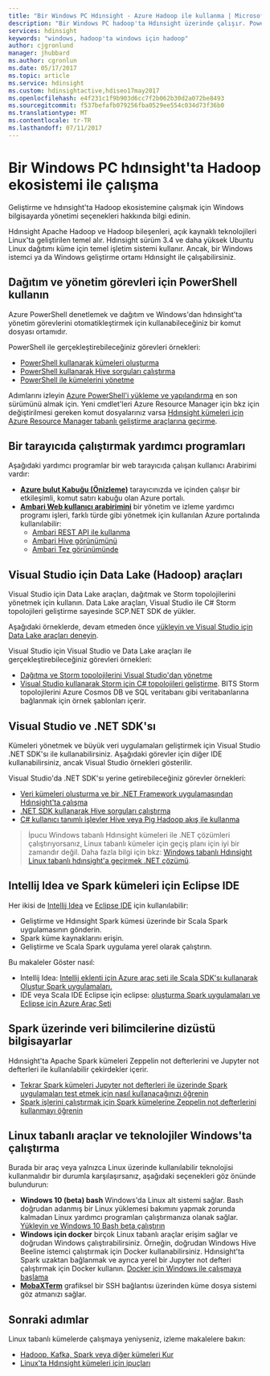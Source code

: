 ```yaml
---
title: "Bir Windows PC Hdınsight - Azure Hadoop ile kullanma | Microsoft Docs"
description: "Bir Windows PC hadoop'ta Hdınsight üzerinde çalışır. PowerShell, Visual Studio ve Linux araçlarıyla sorgu kümeleri ve yönetin. .NET ile büyük veri çözümleri geliştirin."
services: hdinsight
keywords: "windows, hadoop'ta windows için hadoop"
author: cjgronlund
manager: jhubbard
ms.author: cgronlun
ms.date: 05/17/2017
ms.topic: article
ms.service: hdinsight
ms.custom: hdinsightactive,hdiseo17may2017
ms.openlocfilehash: e4f231c1f9b903d6cc7f2b062b30d2a072be8493
ms.sourcegitcommit: f537befafb079256fba0529ee554c034d73f36b0
ms.translationtype: MT
ms.contentlocale: tr-TR
ms.lasthandoff: 07/11/2017
---
```

# <a name="work-in-the-hadoop-ecosystem-on-hdinsight-from-a-windows-pc"></a>Bir Windows PC hdınsight'ta Hadoop ekosistemi ile çalışma

Geliştirme ve hdınsight'ta Hadoop ekosistemine çalışmak için Windows bilgisayarda yönetimi seçenekleri hakkında bilgi edinin. 

Hdınsight Apache Hadoop ve Hadoop bileşenleri, açık kaynaklı teknolojileri Linux'ta geliştirilen temel alır. Hdınsight sürüm 3.4 ve daha yüksek Ubuntu Linux dağıtımı küme için temel işletim sistemi kullanır. Ancak, bir Windows istemci ya da Windows geliştirme ortamı Hdınsight ile çalışabilirsiniz.

## <a name="use-powershell-for-deployment-and-management-tasks"></a>Dağıtım ve yönetim görevleri için PowerShell kullanın
Azure PowerShell denetlemek ve dağıtım ve Windows'dan hdınsight'ta yönetim görevlerini otomatikleştirmek için kullanabileceğiniz bir komut dosyası ortamıdır.

PowerShell ile gerçekleştirebileceğiniz görevleri örnekleri:

* [PowerShell kullanarak kümeleri oluşturma](hdinsight-hadoop-create-linux-clusters-azure-powershell.md)
* [PowerShell kullanarak Hive sorguları çalıştırma](hdinsight-hadoop-use-hive-powershell.md)
* [PowerShell ile kümelerini yönetme](hdinsight-administer-use-powershell.md)

Adımlarını izleyin [Azure PowerShell'i yükleme ve yapılandırma](https://docs.microsoft.com/powershell/azure/install-azurerm-ps) en son sürümünü almak için. Yeni cmdlet'leri Azure Resource Manager için bkz için değiştirilmesi gereken komut dosyalarınız varsa [Hdınsight kümeleri için Azure Resource Manager tabanlı geliştirme araçlarına geçirme](hdinsight-hadoop-development-using-azure-resource-manager.md).

## <a name="utilities-you-can-run-in-a-browser"></a>Bir tarayıcıda çalıştırmak yardımcı programları
Aşağıdaki yardımcı programlar bir web tarayıcıda çalışan kullanıcı Arabirimi vardır:
* **[Azure bulut Kabuğu (Önizleme)](https://docs.microsoft.com/azure/cloud-shell/quickstart)**  tarayıcınızda ve içinden çalışır bir etkileşimli, komut satırı kabuğu olan Azure portalı.
* **[Ambari Web kullanıcı arabirimini](hdinsight-hadoop-manage-ambari.md)**  bir yönetim ve izleme yardımcı programı işleri, farklı türde gibi yönetmek için kullanılan Azure portalında kullanılabilir:
    * [Ambari REST API ile kullanma](hdinsight-hadoop-manage-ambari-rest-api.md)
    * [Ambari Hive görünümünü](hdinsight-hadoop-use-hive-ambari-view.md)
    * [Ambari Tez görünümünde](hdinsight-debug-ambari-tez-view.md)

## <a name="data-lake-hadoop-tools-for-visual-studio"></a>Visual Studio için Data Lake (Hadoop) araçları
Visual Studio için Data Lake araçları, dağıtmak ve Storm topolojilerini yönetmek için kullanın. Data Lake araçları, Visual Studio ile C# Storm topolojileri geliştirme sayesinde SCP.NET SDK de yükler.

Aşağıdaki örneklerde, devam etmeden önce [yükleyin ve Visual Studio için Data Lake araçları deneyin](hdinsight-hadoop-visual-studio-tools-get-started.md). 

Visual Studio için Visual Studio ve Data Lake araçları ile gerçekleştirebileceğiniz görevleri örnekleri:
* [Dağıtma ve Storm topolojilerini Visual Studio'dan yönetme](hdinsight-storm-deploy-monitor-topology-linux.md)
* [Visual Studio kullanarak Storm için C# topolojileri geliştirme](hdinsight-storm-develop-csharp-visual-studio-topology.md). BITS Storm topolojilerini Azure Cosmos DB ve SQL veritabanı gibi veritabanlarına bağlanmak için örnek şablonları içerir.

## <a name="visual-studio-and-the-net-sdk"></a>Visual Studio ve .NET SDK'sı 

Kümeleri yönetmek ve büyük veri uygulamaları geliştirmek için Visual Studio .NET SDK'sı ile kullanabilirsiniz. Aşağıdaki görevler için diğer IDE kullanabilirsiniz, ancak Visual Studio örnekleri gösterilir.

Visual Studio'da .NET SDK'sı yerine getirebileceğiniz görevler örnekleri:
* [Veri kümeleri oluşturma ve bir .NET Framework uygulamasından Hdınsight'ta çalışma](hdinsight-hadoop-create-linux-clusters-dotnet-sdk.md)
* [.NET SDK kullanarak Hive sorguları çalıştırma](hdinsight-hadoop-use-hive-dotnet-sdk.md)
* [C# kullanıcı tanımlı işlevler Hive veya Pig Hadoop akış ile kullanma](hdinsight-hadoop-hive-pig-udf-dotnet-csharp.md)

> İpucu Windows tabanlı Hdınsight kümeleri ile .NET çözümleri çalıştırıyorsanız, Linux tabanlı kümeler için geçiş planı için iyi bir zamandır değil. Daha fazla bilgi için bkz: [Windows tabanlı Hdınsight Linux tabanlı hdınsight'a geçirmek .NET çözümü](hdinsight-hadoop-migrate-dotnet-to-linux.md).

## <a name="intellij-idea-and-eclipse-ide-for-spark-clusters"></a>Intellij Idea ve Spark kümeleri için Eclipse IDE
Her ikisi de [Intellij Idea](https://www.jetbrains.com/idea/download) ve [Eclipse IDE](https://www.eclipse.org/downloads/) için kullanılabilir:
* Geliştirme ve Hdınsight Spark kümesi üzerinde bir Scala Spark uygulamasının gönderin.
* Spark küme kaynaklarını erişin.
* Geliştirme ve Scala Spark uygulama yerel olarak çalıştırın.

Bu makaleler Göster nasıl: 
* Intellij Idea: [Intellij eklenti için Azure araç seti ile Scala SDK'sı kullanarak Oluştur Spark uygulamaları.](hdinsight-apache-spark-intellij-tool-plugin.md)
* IDE veya Scala IDE Eclipse için eclipse: [oluşturma Spark uygulamaları ve Eclipse için Azure Araç Seti](hdinsight-apache-spark-eclipse-tool-plugin.md) 


## <a name="notebooks-on-spark-for-data-scientists"></a>Spark üzerinde veri bilimcilerine dizüstü bilgisayarlar 
Hdınsight'ta Apache Spark kümeleri Zeppelin not defterlerini ve Jupyter not defterleri ile kullanılabilir çekirdekler içerir. 

* [Tekrar Spark kümeleri Jupyter not defterleri ile üzerinde Spark uygulamaları test etmek için nasıl kullanacağınızı öğrenin](hdinsight-apache-spark-zeppelin-notebook.md)
* [Spark işlerini çalıştırmak için Spark kümelerine Zeppelin not defterlerini kullanmayı öğrenin](hdinsight-apache-spark-jupyter-notebook-kernels.md) 


## <a name="run-linux-based-tools-and-technologies-on-windows"></a>Linux tabanlı araçlar ve teknolojiler Windows'ta çalıştırma

Burada bir araç veya yalnızca Linux üzerinde kullanılabilir teknolojisi kullanmalıdır bir durumla karşılaşırsanız, aşağıdaki seçenekleri göz önünde bulundurun:

* **Windows 10 (beta) bash** Windows'da Linux alt sistemi sağlar. Bash doğrudan adanmış bir Linux yüklemesi bakımını yapmak zorunda kalmadan Linux yardımcı programları çalıştırmanıza olanak sağlar. [Yükleyin ve Windows 10 Bash beta çalıştırın](https://msdn.microsoft.com/commandline/wsl/install_guide)
* **Windows için docker** birçok Linux tabanlı araçlar erişim sağlar ve doğrudan Windows çalıştırabilirsiniz. Örneğin, doğrudan Windows Hive Beeline istemci çalıştırmak için Docker kullanabilirsiniz. Hdınsight'ta Spark uzaktan bağlanmak ve ayrıca yerel bir Jupyter not defteri çalıştırmak için Docker kullanın. [Docker için Windows ile çalışmaya başlama](https://docs.docker.com/docker-for-windows/)
* **[MobaXTerm](http://mobaxterm.mobatek.net/)**  grafiksel bir SSH bağlantısı üzerinden küme dosya sistemi göz atmanızı sağlar.

## <a name="next-steps"></a>Sonraki adımlar
Linux tabanlı kümelerde çalışmaya yeniyseniz, izleme makalelere bakın:
* [Hadoop, Kafka, Spark veya diğer kümeleri Kur](hdinsight-hadoop-provision-linux-clusters.md)
* [Linux'ta Hdınsight kümeleri için ipuçları](hdinsight-hadoop-linux-information.md)